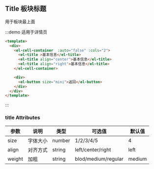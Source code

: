 ## Title 板块标题
用于板块最上面

:::demo 适用于详情页
```html
<template>
  <div>
    <el-cell-container  :auto="false" :cols="2">
      <el-title >基本信息</el-title>
      <el-title align="center">基本信息</el-title>
      <el-title align="right">基本信息</el-title>
    </el-cell-container>

    <div>
      <el-button size="mini">返回</el-button>
    </div>
  </div>
</template>


```
:::

 
 
### title Attributes
| 参数      | 说明          | 类型      | 可选值                           | 默认值  |
|---------- |-------------- |---------- |--------------------------------  |-------- |
| size     | 字体大小    | number | 1/2/3/4/5 | 4 |
| align     | 对齐方式        | string | left/center/right | left |
| weight | 加粗 | string | blod/medium/regular | medium |

